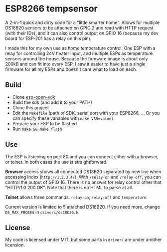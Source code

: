ESP8266 tempsensor
==============

A 2-in-1 quick and dirty code for a "little smarter home". Allows for multiple DS18B20 sensors to be attached on GPIO 2 and read with HTTP request (with their IDs), and it can also control output on GPIO 16 (because my dev board for ESP-201 has a relay on this pin).

I made this for my own use as home temperature control. One ESP with a relay for controlling 24V heater input, and multiple ESPs as temperature sensors around the house. Because the firmware image is about only 200kB and can fit into every ESP, I saw it easier to have just a single firmware for all my ESPs and doesn't care what to load on each.

Build
-----
* Clone [esp-open-sdk](https://github.com/pfalcon/esp-open-sdk)
* Build the sdk (and add it to your PATH)
* Clone this project
* Edit the ``Makefile`` (path of SDK, serial port with your ESP8266, ... Or you can specify these variables with ``make VAR=value``)
* Prepare your ESP to be flashed
* Run ``make && make flash``

Use
---
The ESP is listening on port 80 and you can connect either with a browser, or telnet. In both cases the use is straightforward.

**Browser** access shows all connected DS18B20 separated by new line when accessing index (``http://1.2.3.4/``). With ``/relay-on`` and ``/relay-off``, you can control the output of GPIO 16. There is no answer for relay control other that "HTTP/1.0 200 OK". Note that there is no HTML to parse at all.

**Telnet** allows three commands. ``relay-on``, ``relay-off`` and ``temperature``.

Current version is limited to 5 attached DS18B20. If you need more, change ``DS_MAX_PROBES`` in ``drivers/ds18b20.h``.

License
-------
My code is licensed under MIT, but some parts in ``driver/`` are under another licension.
